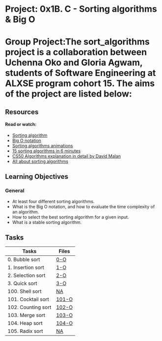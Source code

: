 # Project: 0x1B. C - Sorting algorithms & Big O

# Group Project:The sort_algorithms project is a collaboration between Uchenna Oko and Gloria Agwam, students of Software Engineering at ALXSE program cohort 15. The aims of the project are listed below:

## Resources

#### Read or watch:

* [Sorting algorithm](https://intranet.alxswe.com/rltoken/-j5MKLBlzZAC2RfJ5DTBIg)
* [Big O notation](https://intranet.alxswe.com/rltoken/WRvrE2BaNVQFssHiUATTrw)
* [Sorting algorithms animations](https://intranet.alxswe.com/rltoken/ol0P7NbYVb5R31iOv4Q40A)
* [15 sorting algorithms in 6 minutes](https://intranet.alxswe.com/rltoken/_I0aEvhfJ66Xyob6dd9Utw)
* [CS50 Algorithms explanation in detail by David Malan](https://intranet.alxswe.com/rltoken/Ea93HeEYuNkOL7sGb6zzGg)
* [All about sorting algorithms](https://intranet.alxswe.com/rltoken/21X_eaj5RGcLIL9mZv2sqw)

## Learning Objectives

### General

* At least four different sorting algorithms.
* What is the Big O notation, and how to evaluate the time complexity of an algorithm.
* How to select the best sorting algorithm for a given input.
* What is a stable sorting algorithm.

## Tasks

| Tasks | Files |
| ---- | ---- |
| 0. Bubble sort | [0-O](./) |
| 1. Insertion sort | [1-O](./) |
| 2. Selection sort | [2-O](./) |
| 3. Quick sort | [3-O](./) |
| 100. Shell sort | [NA](./) |
| 101. Cocktail sort | [101-O](./) |
| 102. Counting sort | [102-O](./) |
| 103. Merge sort | [103-O](./) |
| 104. Heap sort | [104-O](./) |
| 105. Radix sort | [NA](./) |
